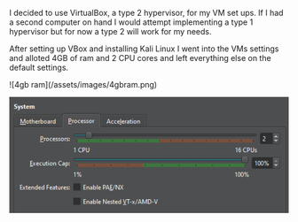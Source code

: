 <p>
I decided to use VirtualBox, a type 2 hypervisor, for my VM set ups. If I had a second computer on hand I would attempt implementing a type 1 hypervisor but for now a type 2 will work for my needs.
</p>
<p>
After setting up VBox and installing Kali Linux I went into the VMs settings and alloted 4GB of ram and 2 CPU cores and left everything else on the default settings.
</p>
![4gb ram](/assets/images/4gbram.png)

![2CPU Cores](/assets/images/2cpu%20cores.png)
